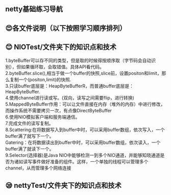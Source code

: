 ## netty基础练习导航
## :heart_eyes:各文件说明（以下按照学习顺序排列）
## :blush: NIOTest/文件夹下的知识点和技术
1.byteBuffer可以存不同的类型，但是取的时候得按顺序取（字节码会自动识别），但如果循环取，会取错值。具体API看代码。  
2.byteBuffer.slice(),相当于做一个buffer的快照,slice前，设置positon和limit，那么复制一个(positon,limit)的快照.  
3.只读buffer底层是：HeapByteBufferR，而普通buffer底层是：HeapByteBuffer.  
4.使用channel进行读或写。(双向，读写之间需要flip，进行转换)  
5.MappedByteBuffer作用：可以让文件直接在内存（堆外的内存）中进行修改，而操作系统不需要拷贝一次，有点像DirectByteBuffer  
6.使用NIO模拟客户端和服务端通信。  
7.完成文件的读写复制。  
8.Scattering:在将数据写入到buffer中时，可以采用buffer数组，依次写入，一个buffer满了就写下一个。    
Gatering：在将数据读出到buffer中时，可以采用buffer数组，依次读入，一个buffer满了就读下一个。  
9.Selector(选择器)是Java NIO中能够检测一到多个NIO通道，并能够知晓通道是否为诸如读写事件做好准备的组件。这样，一个单独的线程可以管理多个channel，从而管理多个网络连接
## :sleepy: nettyTest/文件夹下的知识点和技术
